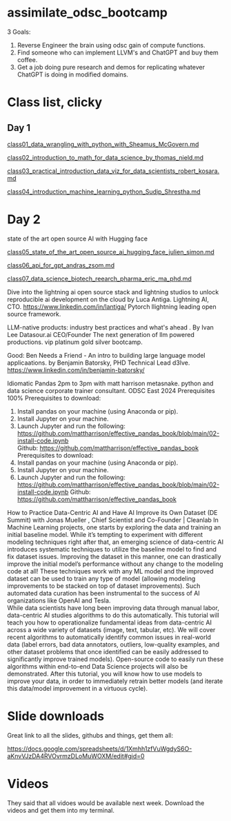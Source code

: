 # assimilate_odsc_bootcamp

3 Goals:

1. Reverse Engineer the brain using odsc gain of compute functions.
2. Find someone who can implement LLVM's and ChatGPT and buy them coffee.
3. Get a job doing pure research and demos for replicating whatever ChatGPT is doing in modified domains.  

# Class list, clicky

## Day 1

[class01_data_wrangling_with_python_with_Sheamus_McGovern.md](./class01_data_wrangling_with_python_with_Sheamus_McGovern.md)

[class02_introduction_to_math_for_data_science_by_thomas_nield.md](./class02_introduction_to_math_for_data_science_by_thomas_nield.md)

[class03_practical_introduction_data_viz_for_data_scientists_robert_kosara.md](./class03_practical_introduction_data_viz_for_data_scientists_robert_kosara.md)

[class04_introduction_machine_learning_python_Sudip_Shrestha.md](./class04_introduction_machine_learning_python_Sudip_Shrestha.md)

# Day 2

state of the art open source AI with Hugging face

[class05_state_of_the_art_open_source_ai_hugging_face_julien_simon.md](./class05_state_of_the_art_open_source_ai_hugging_face_julien_simon.md)


[class06_api_for_gpt_andras_zsom.md](./class06_api_for_gpt_andras_zsom.md)

[class07_data_science_biotech_reearch_pharma_eric_ma_phd.md](./class07_data_science_biotech_reearch_pharma_eric_ma_phd.md)


Dive into the lightning ai open source stack and lightning studios to unlock reproducible ai development on the cloud by Luca Antiga.  Lightning AI, CTO.  https://www.linkedin.com/in/lantiga/  Pytorch llightning leading open source framework.


LLM-native products: industry best practices and what's ahead .  By Ivan Lee Datasour.ai CEO/Founder
The next generation of llm powered productions.
vip platinum gold silver bootcamp.


Good:
Ben Needs a Friend - An intro to building large language model applicaations.
by Benjamin Batorsky, PHD Technical Lead d3lve.
https://www.linkedin.com/in/benjamin-batorsky/


Idiomatic Pandas 2pm to 3pm  with matt harrison metasnake.  python and data science corporate trainer consultant.  ODSC East 2024 Prerequisites 100% Prerequisites to download:
1. Install pandas on your machine (using Anaconda or pip).
2. Install Jupyter on your machine.
3. Launch Jupyter and run the following: https://github.com/mattharrison/effective_pandas_book/blob/main/02-install-code.ipynb  
Github: https://github.com/mattharrison/effective_pandas_book
Prerequisites to download:
1. Install pandas on your machine (using Anaconda or pip).
2. Install Jupyter on your machine.
3. Launch Jupyter and run the following: https://github.com/mattharrison/effective_pandas_book/blob/main/02-install-code.ipynb
Github: https://github.com/mattharrison/effective_pandas_book






How to Practice Data-Centric AI and Have AI Improve its Own Dataset (DE Summit) with Jonas Mueller , Chief Scientist and Co-Founder | Cleanlab 
In Machine Learning projects, one starts by exploring the data and training an initial baseline model. While it’s tempting to experiment with different modeling techniques right after that, an emerging science of data-centric AI introduces systematic techniques to utilize the baseline model to find and fix dataset issues. Improving the dataset in this manner, one can drastically improve the initial model’s performance without any change to the modeling code at all! These techniques work with any ML model and the improved dataset can be used to train any type of model (allowing modeling improvements to be stacked on top of dataset improvements). Such automated data curation has been instrumental to the success of AI organizations like OpenAI and Tesla.  
While data scientists have long been improving data through manual labor, data-centric AI studies algorithms to do this automatically. This tutorial will teach you how to operationalize fundamental ideas from data-centric AI across a wide variety of datasets (image, text, tabular, etc). We will cover recent algorithms to automatically identify common issues in real-world data (label errors, bad data annotators, outliers, low-quality examples, and other dataset problems that once identified can be easily addressed to significantly improve trained models). Open-source code to easily run these algorithms within end-to-end Data Science projects will also be demonstrated. After this tutorial, you will know how to use models to improve your data, in order to immediately retrain better models (and iterate this data/model improvement in a virtuous cycle).



# Slide downloads

Great link to all the slides, githubs and things, get them all:

https://docs.google.com/spreadsheets/d/1Xmhh1zfVuWgdyS6O-aKnvVJzDA4RVOvrmzDLoMuWOXM/edit#gid=0

# Videos

They said that all vidoes would be available next week.
Download the videos and get them into my terminal.

